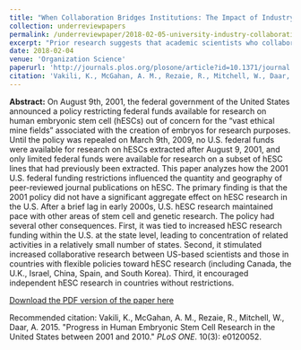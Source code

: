 ```yaml
---
title: "When Collaboration Bridges Institutions: The Impact of Industry Collaboration on Academic Productivity"
collection: underreviewpapers
permalink: /underreviewpaper/2018-02-05-university-industry-collaboration
excerpt: "Prior research suggests that academic scientists who collaborate with firms may experience lower publication rates in their collaborative lines of work due to industry's insistence on IP protection through patenting or secrecy. The main empirical challenge of examining the effect of industry collaboration on scientific productivity is that research projects that involve industry collaborators may be qualitatively different from those that do not. Hence, any difference in subsequent output of academic scientists who collaborate with industry may be driven by differences in the nature of research projects that attract industry collaborators. To address this issue, we exploit the occurrence of simultaneous discoveries where multiple scientists make roughly the same discovery around the same time. Following a simultaneous discovery, we compare the follow-on research output of academic scientists who collaborated with industry on the discovery with that of academic scientists who did not. We find that academic scientists who collaborated with industry produce more follow-on publications and fewer follow-on patents on their collaborative research lines than their academic peers who did not collaborate with industry. Our results suggest..."
date: 2018-02-04
venue: 'Organization Science'
paperurl: 'http://journals.plos.org/plosone/article?id=10.1371/journal.pone.0120052'
citation: 'Vakili, K., McGahan, A. M., Rezaie, R., Mitchell, W., Daar, A. S. (2015). &quot;Progress in Human Embryonic Stem Cell Research in the United States between 2001 and 2010.&quot; <i>PLoS ONE</i>. 10(3): e0120052.'
---
```

<b>Abstract:</b> On August 9th, 2001, the federal government of the United States announced a policy restricting federal funds available for research on human embryonic stem cell (hESCs) out of concern for the “vast ethical mine fields” associated with the creation of embryos for research purposes. Until the policy was repealed on March 9th, 2009, no U.S. federal funds were available for research on hESCs extracted after August 9, 2001, and only limited federal funds were available for research on a subset of hESC lines that had previously been extracted. This paper analyzes how the 2001 U.S. federal funding restrictions influenced the quantity and geography of peer-reviewed journal publications on hESC. The primary finding is that the 2001 policy did not have a significant aggregate effect on hESC research in the U.S. After a brief lag in early 2000s, U.S. hESC research maintained pace with other areas of stem cell and genetic research. The policy had several other consequences. First, it was tied to increased hESC research funding within the U.S. at the state level, leading to concentration of related activities in a relatively small number of states. Second, it stimulated increased collaborative research between US-based scientists and those in countries with flexible policies toward hESC research (including Canada, the U.K., Israel, China, Spain, and South Korea). Third, it encouraged independent hESC research in countries without restrictions.

[Download the PDF version of the paper here](http://journals.plos.org/plosone/article?id=10.1371/journal.pone.0120052)

Recommended citation: Vakili, K., McGahan, A. M., Rezaie, R., Mitchell, W., Daar, A. 2015. "Progress in Human Embryonic Stem Cell Research in the United States between 2001 and 2010." <i>PLoS ONE</i>. 10(3): e0120052.
